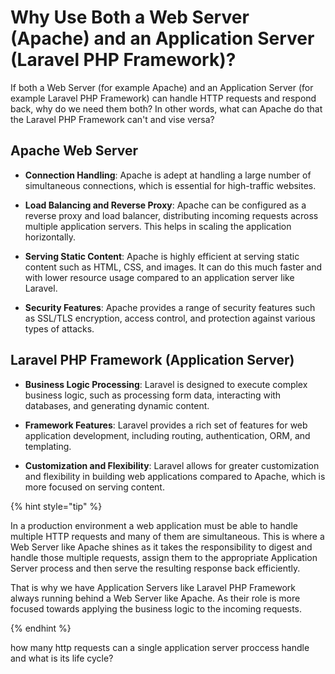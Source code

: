 # Why Use Both a Web Server (Apache) and an Application Server (Laravel PHP Framework)?

If both a Web Server (for example Apache) and an Application Server (for example Laravel PHP Framework) can handle HTTP requests and respond back, why do we need them both? In other words, what can Apache do that the Laravel PHP Framework can't and vise versa?

## Apache Web Server

- **Connection Handling**: Apache is adept at handling a large number of simultaneous connections, which is essential for high-traffic websites.


- **Load Balancing and Reverse Proxy**: Apache can be configured as a reverse proxy and load balancer, distributing incoming requests across multiple application servers. This helps in scaling the application horizontally.


- **Serving Static Content**: Apache is highly efficient at serving static content such as HTML, CSS, and images. It can do this much faster and with lower resource usage compared to an application server like Laravel.


- **Security Features**: Apache provides a range of security features such as SSL/TLS encryption, access control, and protection against various types of attacks.

## Laravel PHP Framework (Application Server)

- **Business Logic Processing**: Laravel is designed to execute complex business logic, such as processing form data, interacting with databases, and generating dynamic content.


- **Framework Features**: Laravel provides a rich set of features for web application development, including routing, authentication, ORM, and templating.


- **Customization and Flexibility**: Laravel allows for greater customization and flexibility in building web applications compared to Apache, which is more focused on serving content.

{% hint style="tip" %}

In a production environment a web application must be able to handle multiple HTTP requests and many of them are simultaneous. This is where a Web Server like Apache shines as it takes the responsibility to digest and handle those multiple requests, assign them to the appropriate Application Server process and then serve the resulting response back efficiently. 

That is why we have Application Servers like Laravel PHP Framework always running behind a Web Server like Apache. As their role is more focused towards applying the business logic to the incoming requests.

{% endhint %}

how many http requests can a single application server proccess handle and what is its life cycle?
